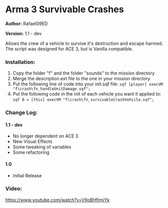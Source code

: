 # Arma 3 Survivable Crashes  

**Author:** Rafael09ED

**Version:** 1.1 - dev

Allows the crew of a vehicle to survive it's destruction and escape harmed. The script was designed for ACE 3, but is Vanilla compatible.

### Installation:

1. Copy the folder "f" and the folder "sounds" to the mission directory
2. Merge the description.ext file to the one in your mission directory
3. Put the following line of code into your init.sqf file: 
`sqf
	[player] execVM "f\crash\fn_handleUnitDamage.sqf";
`
4. Put the following code in the init of each vehicle you want it applied to:
`sqf
    0 = [this] execVM "f\crash\fn_survivableCrashVehicle.sqf";
`
### Change Log: 

#### 1.1 - dev
- No longer dependent on ACE 3
- New Visual Effects
- Some tweaking of variables
- Some refactoring

#### 1.0
- Initial Release

### Video:

https://www.youtube.com/watch?v=V9oBHfImjYk

